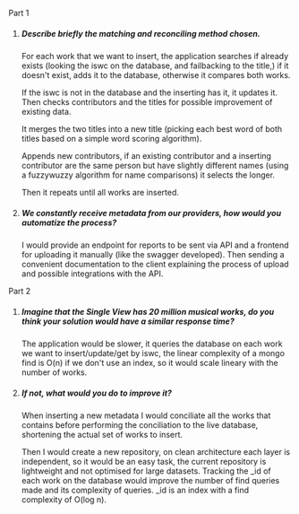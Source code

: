 Part 1

1. ##### Describe briefly the matching and reconciling method chosen.

    For each work that we want to insert, the application searches if already exists (looking the iswc on the database, and failbacking to the title,) 
    if it doesn't exist, adds it to the database, otherwise it compares both works.
    
    If the iswc is not in the database and the inserting has it, it updates it.
    Then checks contributors and the titles for possible improvement of existing data.
    
    It merges the two titles into a new title (picking each best word of both titles based on a simple word scoring algorithm).
    
    Appends new contributors, if an existing contributor and a inserting contributor are the same person but have slightly different names
    (using a fuzzywuzzy algorithm for name comparisons) it selects the longer.
    
    Then it repeats until all works are inserted.

2. ##### We constantly receive metadata from our providers, how would you automatize the process?
    
    I would provide an endpoint for reports to be sent via API and a frontend for uploading it manually (like the swagger developed).
    Then sending a convenient documentation to the client explaining the process of upload and possible integrations with the API.
    

Part 2

1. ##### Imagine that the Single View has 20 million musical works, do you think your solution would have a similar response time?
    
    The application would be slower, it queries the database on each work we want to insert/update/get by iswc, 
    the linear complexity of a mongo find is O(n) if we don't use an index, so it would scale lineary with the number of works.

2. ##### If not, what would you do to improve it?
    
    When inserting a new metadata I would conciliate all the works that contains before performing the conciliation to the live database, 
    shortening the actual set of works to insert.
    
    Then I would create a new repository, on clean architecture each layer is independent, so it would be an easy task,
    the current repository is lightweight and not optimised for large datasets.
    Tracking the _id of each work on the database would improve the number of find queries made and its complexity of queries.
    _id is an index with a find complexity of O(log n).
